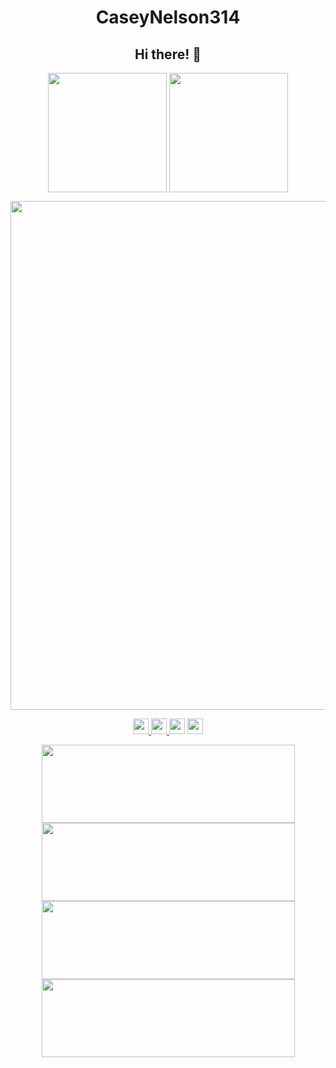 <h1 align="center">CaseyNelson314</h1>
<h2 align="center">Hi there! 👋</h2>


<p align = "center"> <!--language-->
   <img align="center" height="190.5" src="https://github-readme-stats.vercel.app/api?username=CaseyNelson314&bg_color=100,afeeee,87cefa&title_color=191970&text_color=000">
   <img align="center" height="190.5" src="https://cheesits456-readme-stats.vercel.app/api/top-langs?username=CaseyNelson314&layout=compact&card_width=275&bg_color=100,afeeee,87cefa&title_color=191970&card_width=400&text_color=000000">
</p>


<p align = "center"> <!--trophy-->
   <img align="center" width ="814.5" src="https://github-profile-trophy.vercel.app/?username=CaseyNelson314&theme=monokai&no-frame=true">
</p>


<p align="center"> <!--SnsData-->
  <a href="https://www.microsoft.com/ja-jp/software-download/windows11">
     <img height="25" src="https://img.shields.io/badge/-Windows-0078D6.svg?logo=windows&style=flat">
  </a>
  <a href="http://twitter.com/Casey_NeIson">
     <img height="25" src="https://img.shields.io/twitter/follow/Casey_NeIson?label=Twitter&logo=twitter&style=flat&color=blue">
  </a>
  <img height="25" src="https://img.shields.io/github/followers/CaseyNelson314?label=follow&logo=github&style=flat&color=blue">
  <img height="25" src="https://komarev.com/ghpvc/?username=CaseyNelson314&color=blue">
</p>
 
 
<p align = "center"> <!--Repositories-->
  <a href="https://github.com/CaseyNelson314/Arduino">
    <img align="center" width ="405" height="125" src="https://github-readme-stats.vercel.app/api/pin/?username=CaseyNelson314&bg_color=50,dda0dd,87cefa&title_color=191970&text_color=000&repo=Arduino">
  </a>
 
  <a href="https://github.com/CaseyNelson314/MoterDrive">
    <img align="center" width ="405" height="125" src="https://github-readme-stats.vercel.app/api/pin/?username=CaseyNelson314&bg_color=50,dda0dd,87cefa&title_color=191970&text_color=000&repo=MoterDrive" />
  </a>

   <a href="https://github.com/CaseyNelson314/Variable-control">
    <img align="center" width ="405" height="125" src="https://github-readme-stats.vercel.app/api/pin/?username=CaseyNelson314&bg_color=50,dda0dd,87cefa&title_color=191970&text_color=000&repo=Variable-control" />
  </a>
 
  <a href="https://github.com/CaseyNelson314/Encoder">
    <img align="center" width ="405" height="125" src="https://github-readme-stats.vercel.app/api/pin/?username=CaseyNelson314&bg_color=50,dda0dd,87cefa&title_color=191970&text_color=000&repo=Encoder" />
  </a>
</p>
